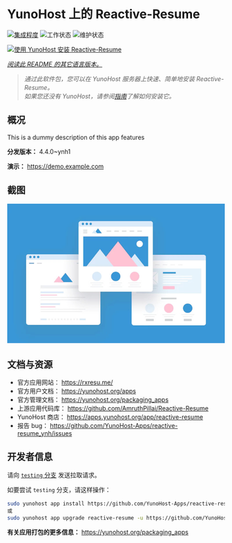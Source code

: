 <!--
注意：此 README 由 <https://github.com/YunoHost/apps/tree/master/tools/readme_generator> 自动生成
请勿手动编辑。
-->

# YunoHost 上的 Reactive-Resume

[![集成程度](https://apps.yunohost.org/badge/integration/reactive-resume)](https://ci-apps.yunohost.org/ci/apps/reactive-resume/)
![工作状态](https://apps.yunohost.org/badge/state/reactive-resume)
![维护状态](https://apps.yunohost.org/badge/maintained/reactive-resume)

[![使用 YunoHost 安装 Reactive-Resume](https://install-app.yunohost.org/install-with-yunohost.svg)](https://install-app.yunohost.org/?app=reactive-resume)

*[阅读此 README 的其它语言版本。](./ALL_README.md)*

> *通过此软件包，您可以在 YunoHost 服务器上快速、简单地安装 Reactive-Resume。*  
> *如果您还没有 YunoHost，请参阅[指南](https://yunohost.org/install)了解如何安装它。*

## 概况

This is a dummy description of this app features


**分发版本：** 4.4.0~ynh1

**演示：** <https://demo.example.com>

## 截图

![Reactive-Resume 的截图](./doc/screenshots/example.jpg)

## 文档与资源

- 官方应用网站： <https://rxresu.me/>
- 官方用户文档： <https://yunohost.org/apps>
- 官方管理文档： <https://yunohost.org/packaging_apps>
- 上游应用代码库： <https://github.com/AmruthPillai/Reactive-Resume>
- YunoHost 商店： <https://apps.yunohost.org/app/reactive-resume>
- 报告 bug： <https://github.com/YunoHost-Apps/reactive-resume_ynh/issues>

## 开发者信息

请向 [`testing` 分支](https://github.com/YunoHost-Apps/reactive-resume_ynh/tree/testing) 发送拉取请求。

如要尝试 `testing` 分支，请这样操作：

```bash
sudo yunohost app install https://github.com/YunoHost-Apps/reactive-resume_ynh/tree/testing --debug
或
sudo yunohost app upgrade reactive-resume -u https://github.com/YunoHost-Apps/reactive-resume_ynh/tree/testing --debug
```

**有关应用打包的更多信息：** <https://yunohost.org/packaging_apps>
